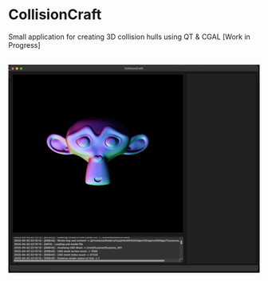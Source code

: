 # CollisionCraft
Small application for creating 3D collision hulls using QT &amp; CGAL [Work in Progress]

<br>
<div style="display: flex; justify-content: space-between;">
  <img src="demo/img_01.png" alt="App Preview Image">
</div>
<br
